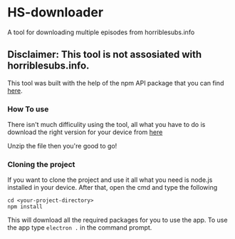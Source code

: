 # HS-downloader
A tool for downloading multiple episodes from horriblesubs.info

## **Disclaimer**: This tool is not assosiated with horriblesubs.info.

This tool was built with the help of the npm API package that you can find [here](https://github.com/DrKain/npm-horriblesubs).

### How To use

There isn't much difficulity using the tool, all what you have to do is download the right version for your device from [here]()

Unzip the file then you're good to go!


### Cloning the project
If you want to clone the project and use it all what you need is node.js installed in your device.
After that, open the cmd and type the following 
```
cd <your-project-directory>
npm install
```
This will download all the required packages for you to use the app.
To use the app type `electron .` in the command prompt.
